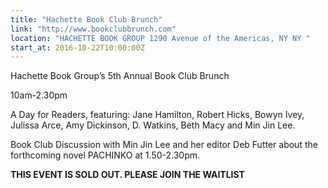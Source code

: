 ```yaml
---
title: "Hachette Book Club Brunch"
link: "http://www.bookclubbrunch.com"
location: "HACHETTE BOOK GROUP 1290 Avenue of the Americas, NY NY "
start_at: 2016-10-22T10:00:00Z 
---
```

Hachette Book Group’s 5th Annual Book Club Brunch

10am-2.30pm

A Day for Readers, featuring: Jane Hamilton, Robert Hicks, Bowyn Ivey, Julissa Arce, Amy Dickinson, D. Watkins, Beth Macy and Min Jin Lee.

Book Club Discussion with Min Jin Lee and her editor Deb Futter about the forthcoming novel PACHINKO at 1.50-2.30pm.


**THIS EVENT IS SOLD OUT. PLEASE JOIN THE WAITLIST**




